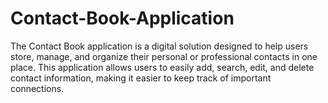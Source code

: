 # Contact-Book-Application
The Contact Book application is a digital solution designed to help users store, manage, and organize their personal or professional contacts in one place. This application allows users to easily add, search, edit, and delete contact information, making it easier to keep track of important connections.
